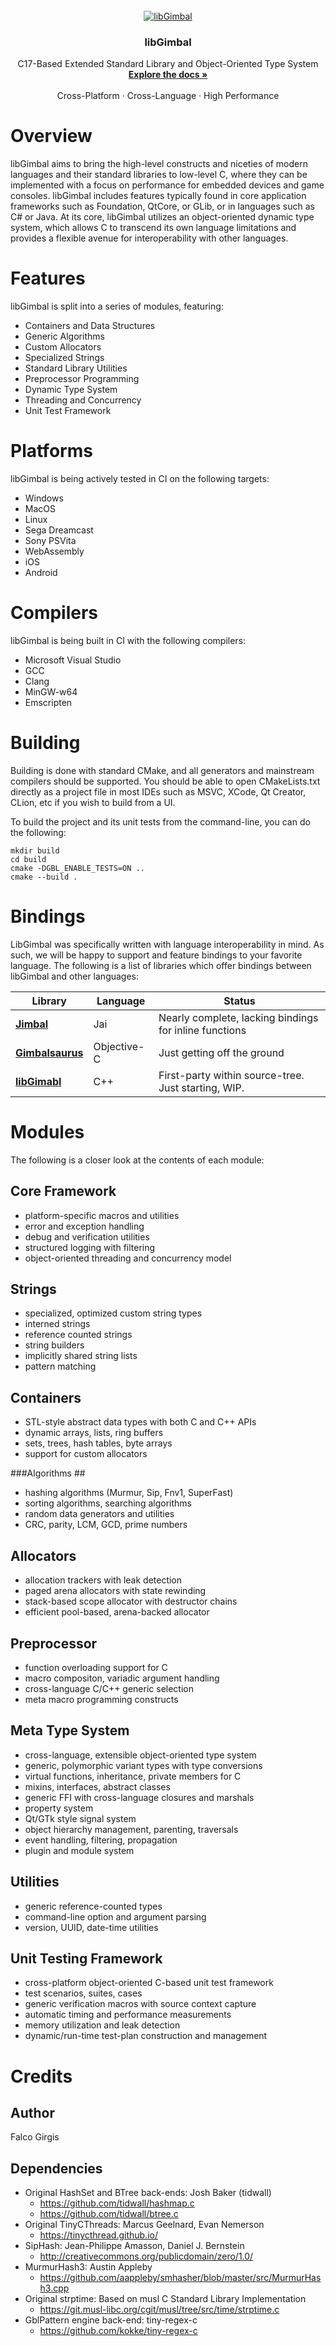 
<!-- PROJECT LOGO -->
<br />
<div align="center">
  <a href="https://github.com/gyrovorbis/libgimbal">
    <img src="http://libgimbal.elysianshadows.com/libgimbal_icon.png" alt="libGimbal">
  </a>

  <h3 align="center">libGimbal</h3>

  <p align="center">
    C17-Based Extended Standard Library and Object-Oriented Type System
    <br />
    <a href="http://libgimbal.elysianshadows.com"><strong>Explore the docs »</strong></a>
    <br />
    <br />
    Cross-Platform
    ·
    Cross-Language
    ·
    High Performance
  </p>
</div>

# Overview #
libGimbal aims to bring the high-level constructs and niceties of modern languages and their standard libraries to low-level C, where they can be implemented with a focus on performance for embedded devices and game consoles. libGimbal includes features typically found in core application frameworks such as Foundation, QtCore, or GLib, or in languages such as C# or Java. At its core, libGimbal utilizes an object-oriented dynamic type system, which allows C to transcend its own language limitations and provides a flexible avenue for interoperability with other languages. 

# Features #
libGimbal is split into a series of modules, featuring:
- Containers and Data Structures
- Generic Algorithms 
- Custom Allocators
- Specialized Strings 
- Standard Library Utilities
- Preprocessor Programming
- Dynamic Type System 
- Threading and Concurrency
- Unit Test Framework

# Platforms #
libGimbal is being actively tested in CI on the following targets:
- Windows 
- MacOS 
- Linux 
- Sega Dreamcast
- Sony PSVita
- WebAssembly
- iOS
- Android

# Compilers #
libGimbal is being built in CI with the following compilers:
- Microsoft Visual Studio
- GCC
- Clang
- MinGW-w64
- Emscripten

# Building #
Building is done with standard CMake, and all generators and mainstream compilers should be supported. You should be able to open CMakeLists.txt directly as a project file in most IDEs such as MSVC, XCode, Qt Creator, CLion, etc if you wish to build from a UI.

To build the project and its unit tests from the command-line, you can do the following:
```
mkdir build
cd build
cmake -DGBL_ENABLE_TESTS=ON ..
cmake --build . 
```

# Bindings #
LibGimbal was specifically written with language interoperability in mind. As such, we will be happy to support and feature bindings to your favorite language. The following is a list of libraries which offer bindings between libGimbal and other languages:

|Library                                                                                    | Language  |                           Status                     |
|-------------------------------------------------------------------------------------------|-----------|------------------------------------------------------|
|<a href="https://github.com/AaronGlazer/jimbal"><strong>Jimbal</strong></a>                |Jai        |Nearly complete, lacking bindings for inline functions|
|<a href="https://github.com/andrewapperley/gimbalsaurus"><strong>Gimbalsaurus</strong></a> |Objective-C|Just getting off the ground                           |
|<a href="http://libgimbal.elysianshadows.com"><strong>libGimabl</strong></a>               |C++        |First-party within source-tree. Just starting, WIP.   |

# Modules #
The following is a closer look at the contents of each module:
## Core Framework ##
- platform-specific macros and utilities
- error and exception handling
- debug and verification utilities
- structured logging with filtering
- object-oriented threading and concurrency model

## Strings ##
- specialized, optimized custom string types
- interned strings
- reference counted strings
- string builders
- implicitly shared string lists
- pattern matching

## Containers ##
- STL-style abstract data types with both C and C++ APIs
- dynamic arrays, lists, ring buffers
- sets, trees, hash tables, byte arrays
- support for custom allocators

###Algorithms ##
- hashing algorithms (Murmur, Sip, Fnv1, SuperFast)
- sorting algorithms, searching algorithms
- random data generators and utilities
- CRC, parity, LCM, GCD, prime numbers

## Allocators ##
- allocation trackers with leak detection
- paged arena allocators with state rewinding
- stack-based scope allocator with destructor chains
- efficient pool-based, arena-backed allocator

## Preprocessor ##
- function overloading support for C
- macro compositon, variadic argument handling
- cross-language C/C++ generic selection
- meta macro programming constructs

## Meta Type System ##
- cross-language, extensible object-oriented type system
- generic, polymorphic variant types with type conversions
- virtual functions, inheritance, private members for C
- mixins, interfaces, abstract classes
- generic FFI with cross-language closures and marshals
- property system
- Qt/GTk style signal system
- object hierarchy management, parenting, traversals
- event handling, filtering, propagation
- plugin and module system

## Utilities ##
- generic reference-counted types
- command-line option and argument parsing
- version, UUID, date-time utilities

## Unit Testing Framework ##
- cross-platform object-oriented C-based unit test framework
- test scenarios, suites, cases
- generic verification macros with source context capture
- automatic timing and performance measurements
- memory utilization and leak detection
- dynamic/run-time test-plan construction and management

# Credits #
## Author ##
Falco Girgis
## Dependencies ##
- Original HashSet and BTree back-ends: Josh Baker (tidwall) 
  - https://github.com/tidwall/hashmap.c
  - https://github.com/tidwall/btree.c
- Original TinyCThreads: Marcus Geelnard, Evan Nemerson
  - https://tinycthread.github.io/
- SipHash: Jean-Philippe Amasson, Daniel J. Bernstein 
  - http://creativecommons.org/publicdomain/zero/1.0/
- MurmurHash3: Austin Appleby
  - https://github.com/aappleby/smhasher/blob/master/src/MurmurHash3.cpp
- Original strptime: Based on musl C Standard Library Implementation
  - https://git.musl-libc.org/cgit/musl/tree/src/time/strptime.c
- GblPattern engine back-end: tiny-regex-c 
  - https://github.com/kokke/tiny-regex-c

